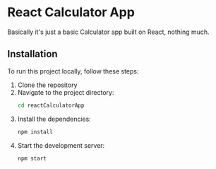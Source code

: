 # React Calculator App

Basically it's just a basic Calculator app built on React, nothing much.

## Installation

To run this project locally, follow these steps:

1. Clone the repository
2. Navigate to the project directory:
   ```bash
   cd reactCalculatorApp
3. Install the dependencies:
   ```bash
   npm install
4. Start the development server:
   ```bash
   npm start
